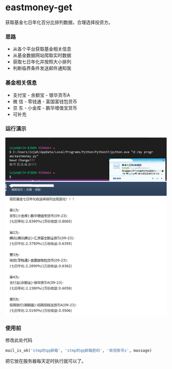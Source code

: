 # eastmoney-get
获取基金七日年化百分比排列数据，合理选择投资方。

### 思路
- 从各个平台获取基金相关信息
- 从基金数据网站爬取实时数据
- 获取七日年化并按照大小排列
- 判断临界条件发送邮件通知我

### 基金相关信息
- 支付宝 - 余额宝 - 银华货币A
- 微 信 - 零钱通 - 富国富钱包货币
- 京 东 - 小金库 - 鹏华增值宝货币
- 可补充

### 运行演示

![](./25.1.png)
![](./25.2.png)

### 使用前
修改此处代码
~~~python
mail_is_ok('stmp的qq邮箱', 'stmp的qq邮箱密码', '收信账号s', massage)
~~~
把它放在服务器每天定时执行就可以了。

